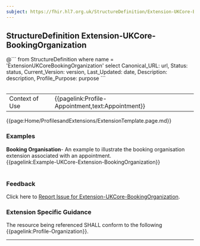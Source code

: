 ```yaml
---
subject: https://fhir.hl7.org.uk/StructureDefinition/Extension-UKCore-BookingOrganization
---
```

## StructureDefinition Extension-UKCore-BookingOrganization

<div id="transpose">
@```
from
	StructureDefinition
where
	name = 'ExtensionUKCoreBookingOrganization'
select
	Canonical_URL: url,
  Status: status,
  Current_Version: version,
  Last_Updated: date,
	Description: description,
	Profile_Purpose: purpose
```
</div>
<br>

<table id="addToTranspose">
<tr><td>Context of Use</td>
<td>{{pagelink:Profile-Appointment,text:Appointment}}</td>
</tr>
</table>

{{page:Home/ProfilesandExtensions/ExtensionTemplate.page.md}}

<div id="Examples" class="tabcontent">
  <h3>Examples</h3>
  <b>Booking Organisation</b>- An example to illustrate the booking organisation extension associated with an appointment.<br>
{{pagelink:Example-UKCore-Extension-BookingOrganization}}
<br><br>
</div>
<div id="Feedback" class="tabcontent">
  <h3>Feedback</h3>
Click here to <a href="https://simplifier.net/HL7FHIRUKCoreR4/Extension-UKCore-BookingOrganization/~issues?level=File">Report Issue for Extension-UKCore-BookingOrganization</a>.
</div>

<h3 id="guidance-bookingorganization">Extension Specific Guidance</h3>
The resource being referenced SHALL conform to the following {{pagelink:Profile-Organization}}.

---
